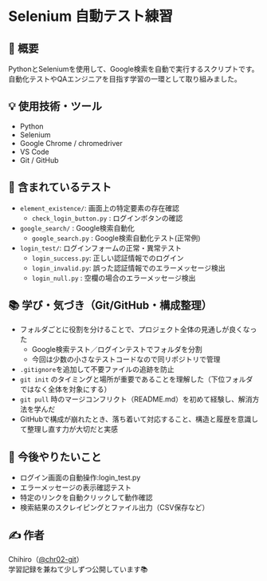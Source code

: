 # Selenium 自動テスト練習

## 📝 概要
PythonとSeleniumを使用して、Google検索を自動で実行するスクリプトです。  
自動化テストやQAエンジニアを目指す学習の一環として取り組みました。

## 💡 使用技術・ツール
- Python
- Selenium
- Google Chrome / chromedriver
- VS Code
- Git / GitHub


## 📁 含まれているテスト
- `element_existence/`: 画面上の特定要素の存在確認
   - `check_login_button.py` : ログインボタンの確認 
- `google_search/` : Google検索自動化
   - `google_search.py` : Google検索自動化テスト(正常例)
- `login_test/`: ログインフォームの正常・異常テスト
    - `login_success.py`: 正しい認証情報でのログイン
    - `login_invalid.py`: 誤った認証情報でのエラーメッセージ検出
    - `login_null.py` : 空欄の場合のエラーメッセージ検出
  

## 📚 学び・気づき（Git/GitHub・構成整理）
- フォルダごとに役割を分けることで、プロジェクト全体の見通しが良くなった
  - Google検索テスト／ログインテストでフォルダを分割
  - 今回は少数の小さなテストコードなので同リポジトリで管理
- `.gitignore`を追加して不要ファイルの追跡を防止
- `git init` のタイミングと場所が重要であることを理解した（下位フォルダではなく全体を対象にする）
- `git pull` 時のマージコンフリクト（README.md）を初めて経験し、解消方法を学んだ
- GitHubで構成が崩れたとき、落ち着いて対応すること、構造と履歴を意識して整理し直す力が大切だと実感


## 🔄 今後やりたいこと
- ログイン画面の自動操作:login_test.py
- エラーメッセージの表示確認テスト
- 特定のリンクを自動クリックして動作確認
- 検索結果のスクレイピングとファイル出力（CSV保存など）


## ✍️ 作者
Chihiro（[@chr02-git](https://github.com/chr02-git)）  
学習記録を兼ねて少しずつ公開しています📚